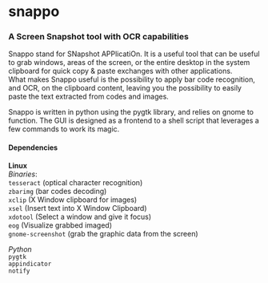 # snappo
### A Screen Snapshot tool with OCR capabilities
Snappo stand for SNapshot APPlicatiOn. It is a useful tool
that can be useful to grab windows, areas of the screen, or
the entire desktop in the system clipboard for quick copy & paste exchanges with other applications.  
What makes Snappo useful is the possibility to apply bar code recognition, and OCR, on the clipboard
content, leaving you the possibility to easily paste the text extracted from codes and images. 
 
Snappo is written in python using the pygtk library, and relies on gnome to function. The GUI is 
designed as a frontend to a shell script that leverages a few commands to work its magic.

#### Dependencies
**Linux**  
*Binaries*:  
`tesseract` (optical character recognition)  
`zbarimg` (bar codes decoding)   
`xclip`  (X Window clipboard for images)  
`xsel` (Insert text into X Window Clipboard)   
`xdotool`  (Select a window and give it focus)  
`eog`  (Visualize grabbed imaged)  
`gnome-screenshot` (grab the graphic data from the screen)  
  
*Python*  
`pygtk`  
`appindicator`  
`notify`  

